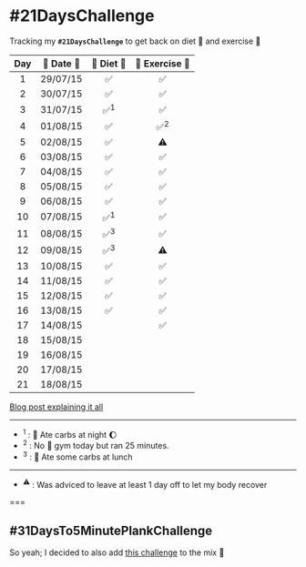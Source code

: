 # #21DaysChallenge
Tracking my **`#21DaysChallenge`** to get back on diet :herb: and exercise :muscle:

| Day | :calendar: Date :calendar: | :herb: Diet :herb: | :muscle: Exercise :muscle: |
|:---:|:-------------------------:|:------------------:|:--------------------------:|
|  1 | 29/07/15 | :white_check_mark:  | :white_check_mark:  |
|  2 | 30/07/15 | :white_check_mark:  | :white_check_mark:  |
|  3 | 31/07/15 | :white_check_mark:<sup>1</sup> | :white_check_mark: |
|  4 | 01/08/15 | :white_check_mark: | :white_check_mark:<sup>2</sup> |
|  5 | 02/08/15 | :white_check_mark: | :warning: |
|  6 | 03/08/15 | :white_check_mark: | :white_check_mark: |
|  7 | 04/08/15 | :white_check_mark: | :white_check_mark: |
|  8 | 05/08/15 | :white_check_mark: | :white_check_mark: |
|  9 | 06/08/15 | :white_check_mark: | :white_check_mark: |
| 10 | 07/08/15 | :white_check_mark:<sup>1</sup> | :white_check_mark: |
| 11 | 08/08/15 | :white_check_mark:<sup>3</sup> | :white_check_mark: |
| 12 | 09/08/15 | :white_check_mark:<sup>3</sup> | :warning: |
| 13 | 10/08/15 | :white_check_mark: | :white_check_mark: |
| 14 | 11/08/15 | :white_check_mark: | :white_check_mark: |
| 15 | 12/08/15 | :white_check_mark: | :white_check_mark: |
| 16 | 13/08/15 | :white_check_mark: | :white_check_mark: |
| 17 | 14/08/15 |  | :white_check_mark: |
| 18 | 15/08/15 | | |
| 19 | 16/08/15 | | |
| 20 | 17/08/15 | | |
| 21 | 18/08/15 | | |

[Blog post explaining it all](http://estebantorr.es/blog/2015/07/30/21DaysChallenge/)

--- 

* <sup>1</sup> : :bread: Ate carbs at night :moon:
* <sup>2</sup> : No :muscle: gym today but ran 25 minutes.
* <sup>3</sup> : :bread: Ate some carbs at lunch

---

* <sup>:warning:</sup> : Was adviced to leave at least 1 day off to let my body recover

===

## #31DaysTo5MinutePlankChallenge

So yeah; I decided to also add [this challenge](https://github.com/esttorhe/-30DaysTo5MinutePlankChallenge) to the mix :muscle:
